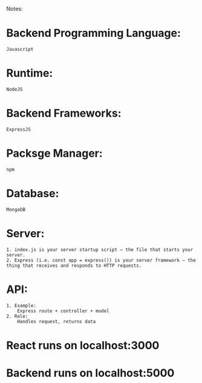 Notes:
# Backend Programming Language:
    Javascript 
# Runtime:
    NodeJS
# Backend Frameworks:
    ExpressJS
# Packsge Manager:
    npm
# Database:
    MongoDB
# Server:
    1. index.js is your server startup script — the file that starts your server.
    2. Express (i.e. const app = express()) is your server framework — the thing that receives and responds to HTTP requests.
# API:
    1. Example: 
        Express route + controller + model
    2. Role:
        Handles request, returns data

# React runs on localhost:3000
# Backend runs on localhost:5000
